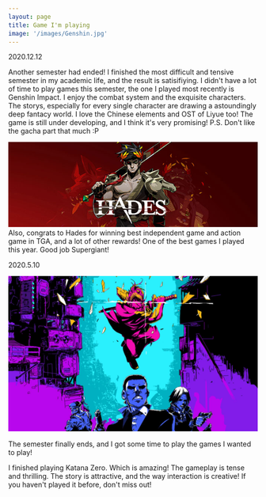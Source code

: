 ```yaml
---
layout: page
title: Game I'm playing
image: '/images/Genshin.jpg'
---
```


2020.12.12

Another semester had ended! I finished the most difficult and tensive semester in my academic life, and the result is satisifiying. I didn't have a lot of time to play games this semester, the one I played most recently is Genshin Impact. I enjoy the combat system and the exquisite characters. The storys, especially for every single character are drawing a astoundingly deep fantacy world. I love the Chinese elements and OST of Liyue too! The game is still under developing, and I think it's very promising! P.S. Don't like the gacha part that much :P 


![Hades](/images/Hades.jpg)
Also, congrats to Hades for winning best independent game and action game in TGA, and a lot of other rewards! One of the best games I played this year. Good job Supergiant!







2020.5.10

![Katana](/images/pages/katana.jpg)

The semester finally ends, and I got some time to play the games I wanted to play!

I finished playing Katana Zero. Which is amazing! The gameplay is tense and thrilling. The story is attractive, and the way interaction is creative! If you haven't played it before, don't miss out!
